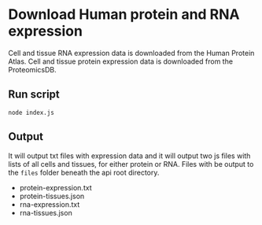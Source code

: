 # Download Human protein and RNA expression

Cell and tissue RNA expression data is downloaded from the Human Protein Atlas.
Cell and tissue protein expression data is downloaded from the ProteomicsDB.

## Run script

```
node index.js
```

## Output

It will output txt files with expression data and it will output two js files with lists of all cells and tissues, for either protein or RNA. Files with be output to the `files` folder beneath the api root directory.

* protein-expression.txt
* protein-tissues.json
* rna-expression.txt
* rna-tissues.json
